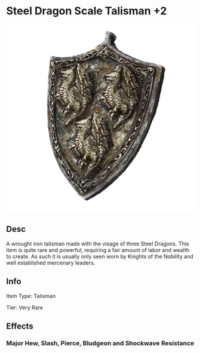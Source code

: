 # Steel Dragon Scale Talisman +2

![Copyrighted Image](SteelDragonScaleTalisman+2.png)

## Desc

A wrought iron talisman made with the visage of three Steel Dragons. This item is quite rare and powerful, requiring a fair amount of labor and wealth to create. As such it is usually only seen worn by Knights of the Nobility and well established mercenary leaders.

## Info

Item Type: Talisman

Tier: Very Rare

## Effects

### Major Hew, Slash, Pierce, Bludgeon and Shockwave Resistance
